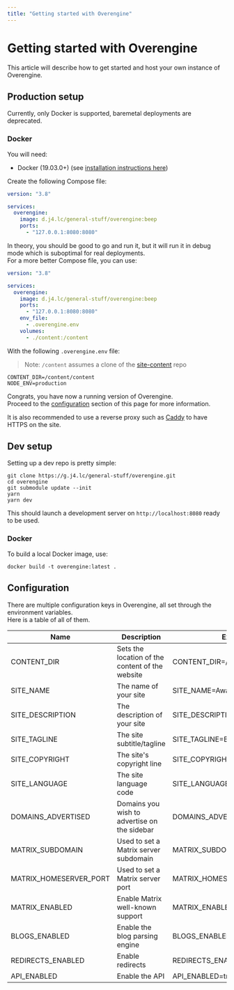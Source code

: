 ```yaml
---
title: "Getting started with Overengine"
---
```


# Getting started with Overengine

This article will describe how to get started and host your own instance of Overengine.

## Production setup

Currently, only Docker is supported, baremetal deployments are deprecated.

### Docker

You will need:

- Docker (19.03.0+) (see [installation instructions here](/wiki/documentation/docker))

Create the following Compose file:

```yml
version: "3.8"

services:
  overengine:
    image: d.j4.lc/general-stuff/overengine:beep
    ports:
      - "127.0.0.1:8080:8080"
```

In theory, you should be good to go and run it, but it will run it in debug mode which is suboptimal for real deployments.  
For a more better Compose file, you can use:

```yml
version: "3.8"

services:
  overengine:
    image: d.j4.lc/general-stuff/overengine:beep
    ports:
      - "127.0.0.1:8080:8080"
    env_file:
      - .overengine.env
    volumes:
      - ./content:/content
```

With the following `.overengine.env` file:

> Note: `/content` assumes a clone of the [site-content](https://g.j4.lc/general-stuff/site-content) repo

```
CONTENT_DIR=/content/content
NODE_ENV=production
```

Congrats, you have now a running version of Overengine.  
Proceed to the [configuration](#Configuration) section of this page for more information.

It is also recommended to use a reverse proxy such as [Caddy](https://caddyserver.com/) to have HTTPS on the site.

## Dev setup

Setting up a dev repo is pretty simple:

```
git clone https://g.j4.lc/general-stuff/overengine.git
cd overengine
git submodule update --init
yarn
yarn dev
```

This should launch a development server on `http://localhost:8080` ready to be used.

### Docker

To build a local Docker image, use:

```
docker build -t overengine:latest .
```

## Configuration

There are multiple configuration keys in Overengine, all set through the environment variables.  
Here is a table of all of them.

| Name                   | Description                                     | Example                        |
| ---------------------- | ----------------------------------------------- | ------------------------------ |
| CONTENT_DIR            | Sets the location of the content of the website | CONTENT_DIR=/content           |
| SITE_NAME              | The name of your site                           | SITE_NAME=Awa Awa              |
| SITE_DESCRIPTION       | The description of your site                    | SITE_DESCRIPTION=Awa Kabawa    |
| SITE_TAGLINE           | The site subtitle/tagline                       | SITE_TAGLINE=Beep              |
| SITE_COPYRIGHT         | The site's copyright line                       | SITE_COPYRIGHT=CC BY-SA 4.0    |
| SITE_LANGUAGE          | The site language code                          | SITE_LANGUAGE=eo               |
| DOMAINS_ADVERTISED     | Domains you wish to advertise on the sidebar    | DOMAINS_ADVERTISED=example.com |
| MATRIX_SUBDOMAIN       | Used to set a Matrix server subdomain           | MATRIX_SUBDOMAIN=matrix        |
| MATRIX_HOMESERVER_PORT | Used to set a Matrix server port                | MATRIX_HOMESERVER_PORT=443     |
| MATRIX_ENABLED         | Enable Matrix well-known support                | MATRIX_ENABLED=true            |
| BLOGS_ENABLED          | Enable the blog parsing engine                  | BLOGS_ENABLED=true             |
| REDIRECTS_ENABLED      | Enable redirects                                | REDIRECTS_ENABLED=true         |
| API_ENABLED            | Enable the API                                  | API_ENABLED=true               |

